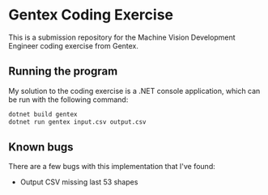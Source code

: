 # Gentex Coding Exercise

This is a submission repository for the Machine Vision Development Engineer coding exercise from Gentex.

## Running the program

My solution to the coding exercise is a .NET console application, which can be run with the following command:

```bash
dotnet build gentex
dotnet run gentex input.csv output.csv
```

## Known bugs

There are a few bugs with this implementation that I've found:

- Output CSV missing last 53 shapes
